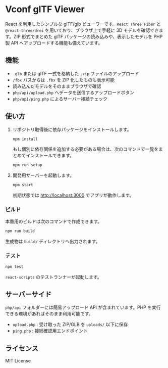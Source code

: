 # Vconf glTF Viewer

React を利用したシンプルな glTF/glb ビューワーです。`React Three Fiber` と `@react-three/drei` を用いており、ブラウザ上で手軽に 3D モデルを確認できます。ZIP 形式でまとめた glTF パッケージの読み込みや、表示したモデルを PHP 製 API へアップロードする機能も備えています。

## 機能
- `.glb` または glTF 一式を格納した `.zip` ファイルのアップロード
- `/fbx` パスからは `.fbx` を ZIP 化したものも表示可能
- 読み込んだモデルをそのままブラウザで確認
- `php/api/upload.php` へデータを送信するアップロードボタン
- `php/api/ping.php` によるサーバー接続チェック

## 使い方
1. リポジトリ取得後に依存パッケージをインストールします。
   ```bash
   npm install
   ```
   もし個別に依存関係を追加する必要がある場合は、次のコマンドで一覧をまとめてインストールできます。
   ```bash
   npm run setup
   ```
2. 開発用サーバーを起動します。
   ```bash
   npm start
   ```
   初期状態では [http://localhost:3000](http://localhost:3000) でアプリが動作します。

### ビルド
本番用のビルドは次のコマンドで作成できます。
```bash
npm run build
```
生成物は `build/` ディレクトリへ出力されます。

### テスト
```bash
npm test
```
`react-scripts` のテストランナーが起動します。

## サーバーサイド
`php/api` フォルダーには簡易アップロード API が含まれています。PHP を実行できる環境があればそのまま利用可能です。
- `upload.php` : 受け取った ZIP/GLB を `uploads/` 以下に保存
- `ping.php` : 接続確認用エンドポイント

## ライセンス
MIT License
